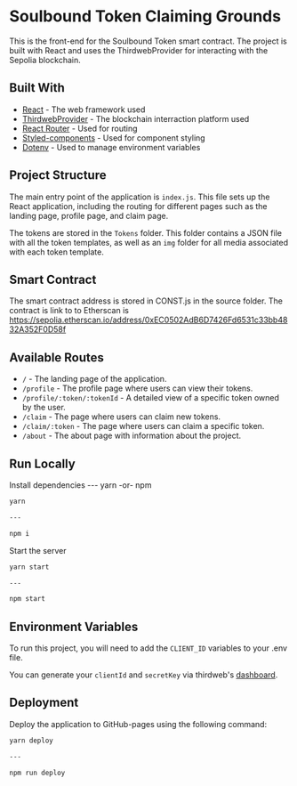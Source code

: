 # Soulbound Token Claiming Grounds

This is the front-end for the Soulbound Token smart contract. The project is built with React and uses the ThirdwebProvider for interacting with the Sepolia blockchain.

## Built With

- [React](https://reactjs.org/) - The web framework used
- [ThirdwebProvider](https://docs.thirdweb.com/) - The blockchain interraction platform used
- [React Router](https://reactrouter.com/) - Used for routing
- [Styled-components](https://styled-components.com/) - Used for component styling
- [Dotenv](https://www.npmjs.com/package/dotenv) - Used to manage environment variables

## Project Structure

The main entry point of the application is `index.js`. This file sets up the React application, including the routing for different pages such as the landing page, profile page, and claim page.

The tokens are stored in the `Tokens` folder. This folder contains a JSON file with all the token templates, as well as an `img` folder for all media associated with each token template.

## Smart Contract

The smart contract address is stored in CONST.js in the source folder. The contract is link to to Etherscan is https://sepolia.etherscan.io/address/0xEC0502AdB6D7426Fd6531c33bb4832A352F0D58f

## Available Routes

- `/` - The landing page of the application.
- `/profile` - The profile page where users can view their tokens.
- `/profile/:token/:tokenId` - A detailed view of a specific token owned by the user.
- `/claim` - The page where users can claim new tokens.
- `/claim/:token` - The page where users can claim a specific token.
- `/about` - The about page with information about the project.

## Run Locally

Install dependencies --- yarn -or- npm

```bash
yarn

---

npm i
```

Start the server

```bash
yarn start

---

npm start
```

## Environment Variables

To run this project, you will need to add the `CLIENT_ID` variables to your .env file.

You can generate your `clientId` and `secretKey` via thirdweb's [dashboard](https://thirdweb.com/create-api-key).

## Deployment

Deploy the application to GitHub-pages using the following command:

```bash
yarn deploy

---

npm run deploy
```
